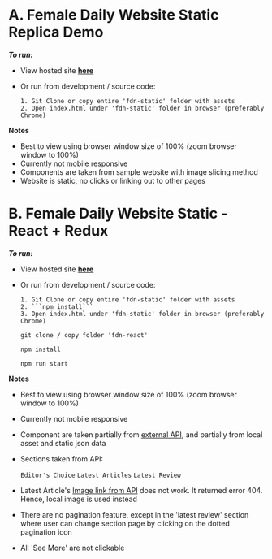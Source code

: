 # A. Female Daily Website Static Replica Demo

_**To run:**_

- View hosted site **[here](http://fdn-static-ga.s3-website-us-east-1.amazonaws.com/)**

-  Or run from development / source code:

       1. Git Clone or copy entire 'fdn-static' folder with assets
       2. Open index.html under 'fdn-static' folder in browser (preferably Chrome)

**Notes**

- Best to view using browser window size of 100% (zoom browser window to 100%)
- Currently not mobile responsive
- Components are taken from sample website with image slicing method
- Website is static, no clicks or linking out to other pages



# B. Female Daily Website Static - React + Redux

_**To run:**_

- View hosted site **[here](http://fdn-static-ga.s3-website-us-east-1.amazonaws.com/)**

-  Or run from development / source code:

       1. Git Clone or copy entire 'fdn-static' folder with assets
       2. ```npm install```
       3. Open index.html under 'fdn-static' folder in browser (preferably Chrome)

    ```git clone / copy folder 'fdn-react'```

    ```npm install```

    ```npm run start```

**Notes**
- Best to view using browser window size of 100% (zoom browser window to 100%)
- Currently not mobile responsive
- Component are taken partially from [external API](https://virtserver.swaggerhub.com/hqms/FDN-WP/0.1/wp), and partially from local asset and static json data
- Sections taken from API:

    ```Editor's Choice```
    ```Latest Articles```
    ```Latest Review```

- Latest Article's [Image link from API](https://imgcdn.femaledaily.com/2019/06/5-makeup-tools-3-Copy.jpg) does not work. It returned error 404. Hence, local image is used instead
- There are no pagination feature, except in the 'latest review' section where user can change section page by clicking on the dotted pagination icon
- All 'See More' are not clickable
